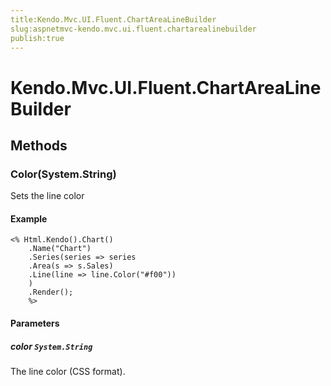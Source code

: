 ```yaml
---
title:Kendo.Mvc.UI.Fluent.ChartAreaLineBuilder
slug:aspnetmvc-kendo.mvc.ui.fluent.chartarealinebuilder
publish:true
---
```


# Kendo.Mvc.UI.Fluent.ChartAreaLineBuilder

## Methods

### Color(System.String)
Sets the line color

#### Example
    <% Html.Kendo().Chart()
        .Name("Chart")
        .Series(series => series
        .Area(s => s.Sales)
        .Line(line => line.Color("#f00"))
        )
        .Render();
        %>

#### Parameters

##### color `System.String`
The line color (CSS format).
